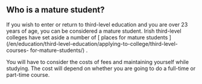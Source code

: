 ##  Who is a mature student?

If you wish to enter or return to third-level education and you are over 23
years of age, you can be considered a mature student. Irish third-level
colleges have set aside a number of [ places for mature students
](/en/education/third-level-education/applying-to-college/third-level-courses-
for-mature-students/) .

You will have to consider the costs of fees and maintaining yourself while
studying. The cost will depend on whether you are going to do a full-time or
part-time course.

